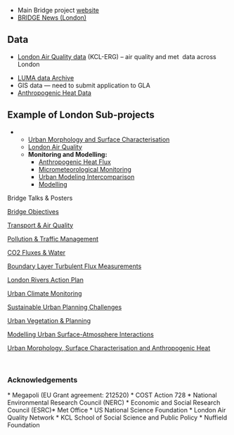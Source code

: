 <ul>
	<li>Main Bridge project <a href="http://www.bridge-fp7.eu/">website</a></li>
	<li><a href="http://www.met.reading.ac.uk/micromet/papers-news/">BRIDGE News (London)</a></li>
</ul>
<h2>Data</h2>
<ul>
	<li><a href="http://www.londonair.org.uk/london/asp/default.asp">London Air Quality data</a> (KCL-ERG) – air quality and met  data across London</li>
</ul>
<ul>
	<li><a href="http://www.met.reading.ac.uk/micromet/luma/">LUMA data Archive</a></li>
	<li>GIS data — need to submit application to GLA</li>
	<li><a href="http://www.met.reading.ac.uk/micromet/anthropogenic-heat-data">Anthropogenic Heat Data</a></li>
</ul>
<h2>Example of London Sub-projects</h2>
<ul>
	<li>
<ul>
	<li><a href="http://www.met.reading.ac.uk/micromet/surfacecharacterisation">Urban Morphology and Surface Characterisation</a></li>
	<li><a href="http://www.met.reading.ac.uk/micromet/airqualitybridge/" target="main">London Air Quality</a></li>
	<li><strong>Monitoring and Modelling:</strong>
<ul>
	<li><a href="http://www.met.reading.ac.uk/micromet/anthropogenicinventory/" target="main">Anthropogenic Heat Flux</a></li>
	<li><a href="http://www.met.reading.ac.uk/micromet/micrometeorological-monitoring/">Micrometeorological Monitoring</a></li>
	<li><a href="http://www.met.reading.ac.uk/micromet/urbanintercomp">Urban Modeling Intercomparison</a></li>
	<li><a href="http://www.met.reading.ac.uk/micromet/modelling/">Modelling</a></li>
</ul>
</li>
</ul>
</li>
</ul>
Bridge Talks &amp; Posters

<a href="http://www.met.reading.ac.uk/micromet/documents/bridgetalksposters/Chrysoulakis.pdf">Bridge Objectives</a>

<a href="http://www.met.reading.ac.uk/micromet/documents/bridgetalksposters/Buckingham.pdf">Transport &amp; Air Quality</a>

<a href="http://www.met.reading.ac.uk/micromet/documents/bridgetalksposters/COPoster_ERG.GIF">Pollution &amp; Traffic Management</a>

<a href="http://www.met.reading.ac.uk/micromet/documents/bridgetalksposters/CO2UWB_poster.pdf">CO2 Fluxes &amp; Water</a>

<a href="http://www.met.reading.ac.uk/micromet/documents/bridgetalksposters/ECLAS_poster.pdf">Boundary Layer Turbulent Flux Measurements</a>

<a href="http://www.met.reading.ac.uk/micromet/documents/bridgetalksposters/Heisse.pdf">London Rivers Action Plan</a>

<a href="http://www.met.reading.ac.uk/micromet/documents/bridgetalksposters/Monitoring_poster.pdf">Urban Climate Monitoring</a>

<a href="http://www.met.reading.ac.uk/micromet/documents/bridgetalksposters/Nickson.pdf">Sustainable Urban Planning Challenges</a>

<a href="http://www.met.reading.ac.uk/micromet/documents/bridgetalksposters/Smith.pdf">Urban Vegetation &amp; Planning</a>

<a href="http://www.met.reading.ac.uk/micromet/documents/bridgetalksposters/UrbanModels_poster.pdf">Modelling Urban Surface-Atmosphere Interactions</a>

<a href="http://www.met.reading.ac.uk/micromet/documents/bridgetalksposters/UrbanMorpgology_poster.pdf">Urban Morphology, Surface Characterisation and Anthropogenic Heat</a>

&nbsp;
<h3>Acknowledgements</h3>
* Megapoli (EU Grant agreement: 212520)
* COST Action 728
* National Environmental Research Council (NERC)
* Economic and Social Research Council (ESRC)* Met Office
* US National Science Foundation
* London Air Quality Network
* KCL School of Social Science and Public Policy
* Nuffield Foundation